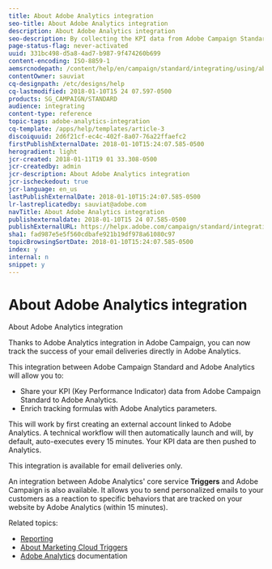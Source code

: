 ```yaml
---
title: About Adobe Analytics integration
seo-title: About Adobe Analytics integration
description: About Adobe Analytics integration
seo-description: By collecting the KPI data from Adobe Campaign Standard, you can now share campaign data with Adobe Analytics to measure email marketing metrics from Adobe Campaign.
page-status-flag: never-activated
uuid: 331bc498-d5a8-4ad7-b987-9f474260b699
content-encoding: ISO-8859-1
aemsrcnodepath: /content/help/en/campaign/standard/integrating/using/about-adobe-analytics-integration
contentOwner: sauviat
cq-designpath: /etc/designs/help
cq-lastmodified: 2018-01-10T15 24 07.597-0500
products: SG_CAMPAIGN/STANDARD
audience: integrating
content-type: reference
topic-tags: adobe-analytics-integration
cq-template: /apps/help/templates/article-3
discoiquuid: 2d6f21cf-ec4c-402f-8a07-76a22ffaefc2
firstPublishExternalDate: 2018-01-10T15:24:07.585-0500
herogradient: light
jcr-created: 2018-01-11T19 01 33.308-0500
jcr-createdby: admin
jcr-description: About Adobe Analytics integration
jcr-ischeckedout: true
jcr-language: en_us
lastPublishExternalDate: 2018-01-10T15:24:07.585-0500
lr-lastreplicatedby: sauviat@adobe.com
navTitle: About Adobe Analytics integration
publishexternaldate: 2018-01-10T15 24 07.585-0500
publishExternalURL: https://helpx.adobe.com/campaign/standard/integrating/using/about-adobe-analytics-integration.html
sha1: fad987e5e5f560cdbafe921b19df978a61080c97
topicBrowsingSortDate: 2018-01-10T15:24:07.585-0500
index: y
internal: n
snippet: y
---
```


# About Adobe Analytics integration

About Adobe Analytics integration

Thanks to Adobe Analytics integration in Adobe Campaign, you can now track the success of your email deliveries directly in Adobe Analytics.

This integration between Adobe Campaign Standard and Adobe Analytics will allow you to:

* Share your KPI (Key Performance Indicator) data from Adobe Campaign Standard to Adobe Analytics.
* Enrich tracking formulas with Adobe Analytics parameters.

This will work by first creating an external account linked to Adobe Analytics. A technical workflow will then automatically launch and will, by default, auto-executes every 15 minutes. Your KPI data are then pushed to Analytics.

This integration is available for email deliveries only.

An integration between Adobe Analytics' core service **Triggers** and Adobe Campaign is also available. It allows you to send personalized emails to your customers as a reaction to specific behaviors that are tracked on your website by Adobe Analytics (within 15 minutes).

Related topics:

* [Reporting](../../reporting/using/about-dynamic-reports.md)
* [About Marketing Cloud Triggers](../../integrating/using/about-marketing-cloud-triggers.md)
* [Adobe Analytics](https://marketing.adobe.com/resources/help/en_US/reference/adobe-campaign.html) documentation

